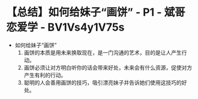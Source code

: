 # 【总结】如何给妹子“画饼” - P1 - 斌哥恋爱学 - BV1Vs4y1V75s

-   如何给妹子“画饼”
    1.  画饼的本质是用未来换取现在，是一门沟通的艺术，目的是让人产生行动。
    2.  画饼必须让对方明白听你的话会带来好处，未来会有什么资源，促使对方产生有利的行动。
    3.  聪明的人会善用画饼的技巧，吸引漂亮妹子并告诉她们使用这技巧的好处。
